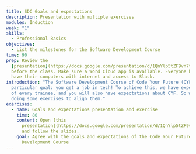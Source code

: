 ```yaml
---
title: SDC Goals and expectations
description: Presentation with multiple exercises
modules: Induction
week: "1"
skills:
  - Professional Basics
objectives:
  - List the milestones for the Software Development Course
time: 90
prep: Review the
  [presentation](https://docs.google.com/presentation/d/1QnYlp5tZF9vn7tJqtu0wrBO8_qNtqZdXqeQJ6dPQuHY/edit?usp=sharing)
  before the class. Make sure a Word Cloud app is available. Everyone has to
  have their computers with internet and access to Slack.
introduction: "The Software Development Course of Code Your Future (CYF) has a
  particular goal: you get a job in tech! To achieve this, we have expectations
  of every trainee, and you will also have expectations about CYF. So we are now
  doing some exercises to align them."
exercises:
  - name: Goals and expectations presentation and exercise
    time: 80
    content: Open [this
      presentation](https://docs.google.com/presentation/d/1QnYlp5tZF9vn7tJqtu0wrBO8_qNtqZdXqeQJ6dPQuHY/edit?usp=sharing)
      and follow the slides.
    goal: Agree with the goals and expectations of the Code Your Future Software
      Development Course
---
```

